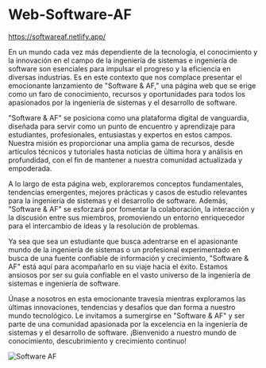 # Web-Software-AF
https://softwareaf.netlify.app/

En un mundo cada vez más dependiente de la tecnología, el conocimiento y la innovación en el campo de la ingeniería de sistemas e ingeniería de software son esenciales para impulsar el progreso y la eficiencia en diversas industrias. Es en este contexto que nos complace presentar el emocionante lanzamiento de "Software & AF," una página web que se erige como un faro de conocimiento, recursos y oportunidades para todos los apasionados por la ingeniería de sistemas y el desarrollo de software.

"Software & AF" se posiciona como una plataforma digital de vanguardia, diseñada para servir como un punto de encuentro y aprendizaje para estudiantes, profesionales, entusiastas y expertos en estos campos. Nuestra misión es proporcionar una amplia gama de recursos, desde artículos técnicos y tutoriales hasta noticias de última hora y análisis en profundidad, con el fin de mantener a nuestra comunidad actualizada y empoderada.

A lo largo de esta página web, exploraremos conceptos fundamentales, tendencias emergentes, mejores prácticas y casos de estudio relevantes para la ingeniería de sistemas y el desarrollo de software. Además, "Software & AF" se esforzará por fomentar la colaboración, la interacción y la discusión entre sus miembros, promoviendo un entorno enriquecedor para el intercambio de ideas y la resolución de problemas.

Ya sea que sea un estudiante que busca adentrarse en el apasionante mundo de la ingeniería de sistemas o un profesional experimentado en busca de una fuente confiable de información y crecimiento, "Software & AF" está aquí para acompañarlo en su viaje hacia el éxito. Estamos ansiosos por ser su guía confiable en el vasto universo de la ingeniería de sistemas e ingeniería de software.

Únase a nosotros en esta emocionante travesía mientras exploramos las últimas innovaciones, tendencias y desafíos que dan forma a nuestro mundo tecnológico. Le invitamos a sumergirse en "Software & AF" y ser parte de una comunidad apasionada por la excelencia en la ingeniería de sistemas y el desarrollo de software. ¡Bienvenido a nuestro mundo de conocimiento, descubrimiento y crecimiento continuo!

![Software   AF](https://github.com/andresfelipeoq/Web-Software-AF/assets/105876623/9397ef2e-3727-43dd-820a-c4b2be2f1eca)

